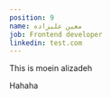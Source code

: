 ```yaml
---
position: 9
name: معین علیزاده
job: Frontend developer
linkedin: test.com
---
```


This is moein alizadeh

Hahaha